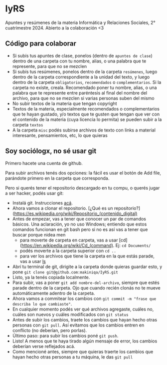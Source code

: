 # IyRS
Apuntes y resúmenes de la materia Informática y Relaciones Sociales, 2° cuatrimestre 2024.
Abierto a la colaboración <3

## Código para colaborar
- Si subís tus apuntes de clase, ponelos (dentro de `apuntes de clase`) dentro de una carpeta con tu nombre, alias, o una palabra que te represente, para que no se mezclen
- Si subís tus resúmenes, ponelos dentro de la carpeta `resúmenes`, luego dentro de la carpeta correspondiente a la unidad del texto,
y luego dentro de la carpeta `obligatorios`, `recomendados` o `complementarios`. Si la carpeta no existe, creala. Recomendado poner tu nombre, alias, o una palabra que te represente
entre paréntesis al final del nombre del archivo, para que no se mezclen si varias personas suben del mismo
- No subir textos de la materia que tengan copyright
- Textos de la materia, especialmente recomendados o complementarios que te hayan gustado, y/o textos que te gusten que tengan que ver con el contenido de la materia
 (cuya licencia lo permita) se pueden subir a la carpeta `textos`
- A la carpeta `misc` podés subirse archivos de texto con links a material interesante, pensamientos, etc, lo que quieras

## Soy sociólogx, no sé usar git
Primero hacete una cuenta de github.

Para subir archivos tenés dos opciones: la fácil es usar el botón de Add file, parándote primero en la carpeta que corresponda.

Pero si querés tener el repositorio descargado en tu compu, o querés jugar a ser hacker, podés usar git:
- Instalá git. Instrucciones [acá](https://git-scm.com/book/es/v2/Inicio---Sobre-el-Control-de-Versiones-Instalaci%C3%B3n-de-Git).
- Ahora vamos a clonar el repositorio. [¿Qué es un repositorio?](https://es.wikipedia.org/wiki/Repositorio_(contenido_digital) 
- Antes de empezar, vas a tener que conocer un par de comandos básicos. Una aclaración, yo no uso Windows; entiendo que estos comandos funcionan en git bash pero si no es así vas a tener que buscar porque nidea men
    - para moverte de carpeta en carpeta, vas a usar [cd](https://en.wikipedia.org/wiki/Cd_(command). Ej: `cd Documents/`
    - podés moverte a la carpeta superior con `cd ..` 
    - para ver los archivos que tiene la carpeta en la que estás parade, vas a usar [ls](https://en.wikipedia.org/wiki/Ls)
- Abrí tu terminal de git, dirigite a la carpeta donde quieras guardar esto, y pone `git clone git@github.com:makiniqa/IyRS.git`
- Listo, ya la tenés copiada localmente. 
- Para subir, vas a poner `git add nombre-del-archivo`, siempre que estés parade dentro de la carpeta. Ojo que cuando recién clonás no te mueve automáticamente adentro de la carpeta.
- Ahora vamos a commitear los cambios con `git commit -m "frase que describa lo que cambiaste"`.
- En cualquier momento podés ver qué archivos agregaste, cuáles no, cuáles son nuevos y cuáles modificados con `git status`
- Antes de subir los cambios, traete los cambios que hayan hecho otras personas con `git pull`. Así evitamos que los cambios entren en conflicto (no deberían, pero porlas).
- Último paso: para subir los cambios poné `git push`.
- Listo! A menos que te haya tirado algún mensaje de error, los cambios deberían verse reflejados acá.
- Como mencioné antes, siempre que quieras traerte los cambios que hayan hecho otras personas a tu máquina, le das `git pull`

